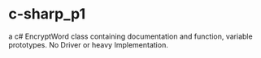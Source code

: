 # c-sharp_p1
a c# EncryptWord class containing documentation and function, variable prototypes. No Driver or heavy Implementation.
